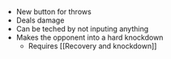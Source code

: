 - New button for throws
- Deals damage
- Can be teched by not inputing anything
- Makes the opponent into a hard knockdown
	- Requires [[Recovery and knockdown]]